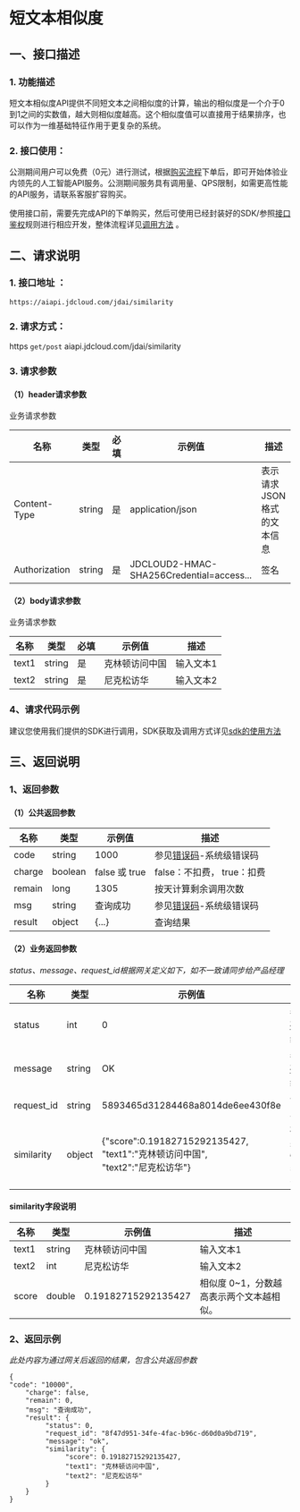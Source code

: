 # 短文本相似度

## 一、接口描述 
### 1. 功能描述  
短文本相似度API提供不同短文本之间相似度的计算，输出的相似度是一个介于0到1之间的实数值，越大则相似度越高。这个相似度值可以直接用于结果排序，也可以作为一维基础特征作用于更复杂的系统。

### 2. 接口使用：

公测期间用户可以免费（0元）进行测试，根据[购买流程](../Pricing/Purchase-Process.md)下单后，即可开始体验业内领先的人工智能API服务。公测期间服务具有调用量、QPS限制，如需更高性能的API服务，请联系客服扩容购买。


使用接口前，需要先完成API的下单购买，然后可使用已经封装好的SDK/参照[接口鉴权](../Operation-Guide/Authentication.md)规则进行相应开发，整体流程详见[调用方法](../Operation-Guide/call-methods.md)  。

## 二、请求说明
### 1. 接口地址 ：

```
https://aiapi.jdcloud.com/jdai/similarity
```
### 2. 请求方式：  
https `get/post` aiapi.jdcloud.com/jdai/similarity

### 3. 请求参数  

#### （1）header请求参数
业务请求参数

名称 | 类型 | 必填 | 示例值 | 描述
------|-----|-----|-----|-----
Content-Type | string | 是 | application/json | 表示请求JSON格式的文本信息
Authorization | string | 是 | JDCLOUD2-HMAC-SHA256Credential=access... | 签名

#### （2）body请求参数
业务请求参数

名称 | 类型 | 必填 | 示例值 | 描述
------|-----|-----|-----|-----
text1 | string | 是 | 克林顿访问中国 | 输入文本1
text2 | string | 是 | 尼克松访华 | 输入文本2

### 4、请求代码示例

建议您使用我们提供的SDK进行调用，SDK获取及调用方式详见[sdk的使用方法](../Operation-Guide/Use-Sdk.md)

## 三、返回说明
### 1、返回参数
#### （1）公共返回参数

名称 | 类型 | 示例值 | 描述
------|-----|-----|-----
code | string | 1000 | 参见[错误码](Error-Code.md)-系统级错误码
charge | boolean | false 或 true | false：不扣费， true：扣费
remain | long | 1305 | 按天计算剩余调用次数
msg | string | 查询成功 | 参见[错误码](Error-Code.md)-系统级错误码
result | object | {...} | 查询结果

#### （2）业务返回参数
*status、message、request_id根据网关定义如下，如不一致请同步给产品经理*

名称 | 类型 | 示例值 | 描述
------|-----|-----|-----
status | int | 0 | 参见[错误码](Error-Code.md)-业务级错误码
message | string | OK | 参见[错误码](Error-Code.md)-业务级错误码
request_id | string | 5893465d31284468a8014de6ee430f8e | 便于双方定位问题
similarity | object | {"score":0.19182715292135427,<br/>"text1":"克林顿访问中国",<br/>"text2":"尼克松访华"} | 相似度结果，，详情下面similarity字段说明


#### similarity字段说明

名称 | 类型 | 示例值 | 描述
------|-----|-----|-----
text1 | string | 克林顿访问中国 | 输入文本1
text2 | int | 尼克松访华 | 输入文本2
score | double | 0.19182715292135427 | 相似度 0~1，分数越高表示两个文本越相似。


### 2、返回示例  
*此处内容为通过网关后返回的结果，包含公共返回参数*   

```
{
"code": "10000",
    "charge": false,
    "remain": 0,
    "msg": "查询成功",
    "result": {
         "status": 0,
         "request_id": "8f47d951-34fe-4fac-b96c-d60d0a9bd719",
         "message": "ok",
         "similarity": {
              "score": 0.19182715292135427,
              "text1": "克林顿访问中国",
              "text2": "尼克松访华"
         }
    }
}    
```


	


